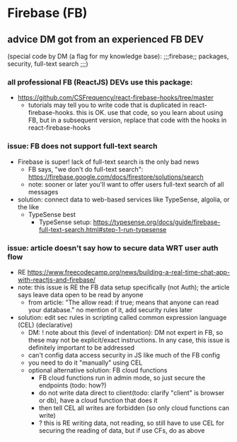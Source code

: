 
# Firebase (FB)

## advice DM got from an experienced FB DEV
(special code by DM (a flag for my knowledge base): ;;;firebase;; packages, security, full-text search ;;;)
### all professional FB (ReactJS) DEVs use this package:
* https://github.com/CSFrequency/react-firebase-hooks/tree/master
  * tutorials may tell you to write code that is duplicated in react-firebase-hooks. this is OK. use that code, so you learn about using FB, but in a subsequent version, replace that code with the hooks in react-firebase-hooks 
### issue: FB does not support full-text search 
* Firebase is super! lack of full-text search is the only bad news
  * FB says, "we don't do full-text search": https://firebase.google.com/docs/firestore/solutions/search
  * note: sooner or later you'll want to offer users full-text search of all messages
* solution: connect data to web-based services like TypeSense, algolia, or the like
  * TypeSense best
    * TypeSense setup: https://typesense.org/docs/guide/firebase-full-text-search.html#step-1-run-typesense
###  issue: article doesn't say how to secure data WRT user auth flow
* RE https://www.freecodecamp.org/news/building-a-real-time-chat-app-with-reactjs-and-firebase/
* note: this issue is RE the FB data setup specifically (not Auth); the article says leave data open to be read by anyone
  * from article: "The  allow read: if true; means that anyone can read your database." no mention of it, add security rules later
* solution: edit sec rules in scripting called common expression language (CEL) (declarative)
  * DM: ! note about this (level of indentation): DM not expert in FB, so these may not be explicit/exact instructions. In any case, this issue is definitely important to be addressed
  * can't config data access security in JS like much of the FB config
  * you need to do it "manually" using CEL
  * optional alternative solution: FB cloud functions
    * FB cloud functions run in admin mode, so just secure the endpoints (todo: how?)
    * do not write data direct to client(todo: clarify "client" is browser or db), have a cloud function that does it
    * then tell CEL all writes are forbidden (so only cloud functions can write)
    * ? this is RE writing data, not reading, so still have to use CEL for securing the reading of data, but if use CFs, do as above
